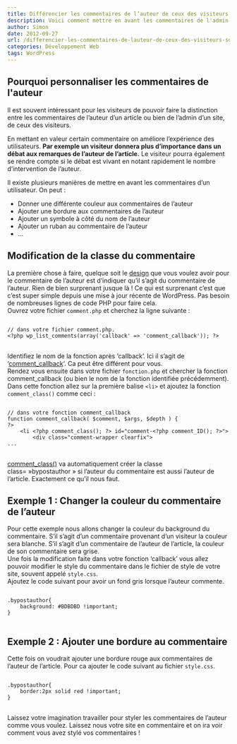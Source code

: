 ```yaml
---
title: Différencier les commentaires de l’auteur de ceux des visiteurs sous WordPress
description: Voici comment mettre en avant les commentaires de l'admin dans WordPress
author: Simon
date: 2012-09-27
url: /differencier-les-commentaires-de-lauteur-de-ceux-des-visiteurs-sous-wordpress/
categories: Développement Web
tags: WordPress
---
```

## Pourquoi personnaliser les commentaires de l'auteur

Il est souvent intéressant pour les visiteurs de pouvoir faire la distinction entre les commentaires de l’auteur d’un article ou bien de l’admin d’un site, de ceux des visiteurs.  

En mettant en valeur certain commentaire on améliore l’expérience des utilisateurs. **Par exemple un visiteur donnera plus d’importance dans un débat aux remarques de l’auteur de l’article.** Le visiteur pourra également se rendre compte si le débat est vivant en notant rapidement le nombre d’intervention de l’auteur.

Il existe plusieurs manières de mettre en avant les commentaires d’un utilisateur. On peut :

  * Donner une différente couleur aux commentaires de l’auteur
  * Ajouter une bordure aux commentaires de l’auteur
  * Ajouter un symbole à côté du nom de l’auteur
  * Ajouter un ruban au commentaire de l’auteur
  * …

## Modification de la classe du commentaire

La première chose à faire, quelque soit le <a href="http://www.bygga.fr/c/design/" title="Design WordPress" target="_blank">design</a> que vous voulez avoir pour le commentaire de l&rsquo;auteur est d&rsquo;indiquer qu&rsquo;il s&rsquo;agit du commentaire de l&rsquo;auteur. Rien de bien surprenant jusque là ! Ce qui est surprenant c&rsquo;est que c&rsquo;est super simple depuis une mise à jour récente de WordPress. Pas besoin de nombreuses lignes de code PHP pour faire cela.  
Ouvrez votre fichier <code>comment.php</code> et cherchez la ligne suivante :

<pre class="language-php">
<code>
// dans votre fichier comment.php.
&lt;?php wp_list_comments(array('callback' =&gt; 'comment_callback')); ?&gt;
</code>
</pre>

Identifiez le nom de la fonction après &lsquo;callback&rsquo;. Ici il s&rsquo;agit de &lsquo;<a href="https://codex.wordpress.org/Function_Reference/wp_list_comments" title="wp_list_comments" target="_blank">comment_callback</a>&lsquo;. Ca peut être différent pour vous.  
Rendez vous ensuite dans votre fichier <code>fonction.php</code> et chercher la fonction comment_callback (ou bien le nom de la fonction identifiée précédemment).  
Dans cette fonction allez sur la première balise <code>&lt;li&gt;</code> et ajoutez la fonction <code>comment_class()</code> comme ceci :

<pre class="language-php">
<code>
// dans votre fonction comment_callback
function comment_callback( $comment, $args, $depth ) {
?&gt;
	&lt;li &lt;?php comment_class(); ?&gt; id="comment-&lt;?php comment_ID(); ?&gt;"&gt;
		&lt;div class="comment-wrapper clearfix"&gt;
...
</code>
</pre>

<a href="http://codex.wordpress.org/Function_Reference/comment_class" title="Fonction comment_class" target="_blank">comment_class()</a> va automatiquement créer la classe class=&nbsp;&raquo;bypostauthor&nbsp;&raquo; si l&rsquo;auteur du commentaire est aussi l&rsquo;auteur de l&rsquo;article. Exactement ce qu&rsquo;il nous faut.

## Exemple 1 : Changer la couleur du commentaire de l’auteur

Pour cette exemple nous allons changer la couleur du background du commentaire. S’il s’agit d’un commentaire provenant d’un visiteur la couleur sera blanche. S’il s’agit d’un commentaire de l’auteur de l’article, la couleur de son commentaire sera grise.  
Une fois la modification faite dans votre fonction &lsquo;callback&rsquo; vous allez pouvoir modifier le style du commentaire dans le fichier de style de votre site, souvent appelé <code>style.css</code>.  
Ajoutez le code suivant pour avoir un fond gris lorsque l&rsquo;auteur commente.

<pre class="language-css">
<code>
.bypostauthor{ 
	background: #BDBDBD !important;
}
</code>
</pre>

## Exemple 2 : Ajouter une bordure au commentaire

Cette fois on voudrait ajouter une bordure rouge aux commentaires de l&rsquo;auteur de l&rsquo;article. Pour ca ajouter le code suivant au fichier <code>style.css</code>.

<pre class="language-css">
<code>
.bypostauthor{ 
	border:2px solid red !important;
}
</code>
</pre>

Laissez votre imagination travailler pour styler les commentaires de l&rsquo;auteur comme vous voulez. Laissez nous votre site en commentaire et on ira voir comment vous avez stylé vos commentaires !